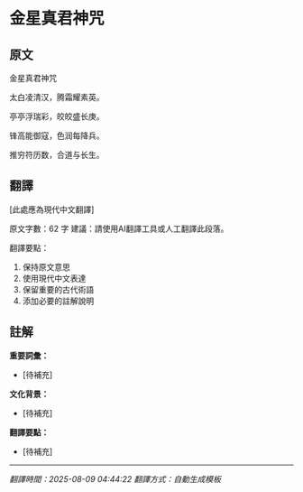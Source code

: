 # 金星真君神咒

## 原文

金星真君神咒

太白凌清汉，腾霜耀素英。

亭亭浮瑞彩，皎皎盛长庚。

锋高能御寇，色润每降兵。

推穷符历数，合道与长生。

## 翻譯

[此處應為現代中文翻譯]

原文字數：62 字
建議：請使用AI翻譯工具或人工翻譯此段落。

翻譯要點：
1. 保持原文意思
2. 使用現代中文表達
3. 保留重要的古代術語
4. 添加必要的註解說明

## 註解

**重要詞彙：**
- [待補充]

**文化背景：**
- [待補充]

**翻譯要點：**
- [待補充]

---
*翻譯時間：2025-08-09 04:44:22*
*翻譯方式：自動生成模板*
